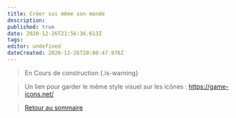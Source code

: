 ```yaml
---
title: Créer soi même son monde
description: 
published: true
date: 2020-12-26T21:56:36.613Z
tags: 
editor: undefined
dateCreated: 2020-12-26T20:00:47.976Z
---
```


> En Cours de construction
{.is-warning}


> Un lien pour garder le même style visuel sur les icônes : https://game-icons.net/


>[Retour au sommaire](/fr/systemes/Chroniques-Oubliées-Contemporain)